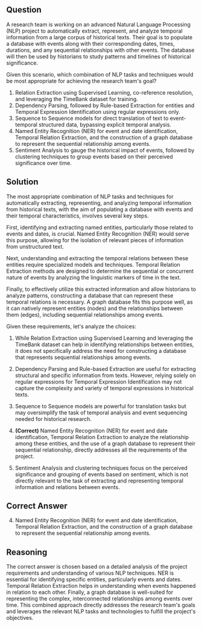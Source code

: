 ## Question
A research team is working on an advanced Natural Language Processing (NLP) project to automatically extract, represent, and analyze temporal information from a large corpus of historical texts. Their goal is to populate a database with events along with their corresponding dates, times, durations, and any sequential relationships with other events. The database will then be used by historians to study patterns and timelines of historical significance.

Given this scenario, which combination of NLP tasks and techniques would be most appropriate for achieving the research team's goal?

1. Relation Extraction using Supervised Learning, co-reference resolution, and leveraging the TimeBank dataset for training.
2. Dependency Parsing, followed by Rule-based Extraction for entities and Temporal Expression Identification using regular expressions only.
3. Sequence to Sequence models for direct translation of text to event-temporal structured data, bypassing explicit temporal analysis.
4. Named Entity Recognition (NER) for event and date identification, Temporal Relation Extraction, and the construction of a graph database to represent the sequential relationship among events.
5. Sentiment Analysis to gauge the historical impact of events, followed by clustering techniques to group events based on their perceived significance over time.

## Solution

The most appropriate combination of NLP tasks and techniques for automatically extracting, representing, and analyzing temporal information from historical texts, with the aim of populating a database with events and their temporal characteristics, involves several key steps.

First, identifying and extracting named entities, particularly those related to events and dates, is crucial. Named Entity Recognition (NER) would serve this purpose, allowing for the isolation of relevant pieces of information from unstructured text.

Next, understanding and extracting the temporal relations between these entities require specialized models and techniques. Temporal Relation Extraction methods are designed to determine the sequential or concurrent nature of events by analyzing the linguistic markers of time in the text.

Finally, to effectively utilize this extracted information and allow historians to analyze patterns, constructing a database that can represent these temporal relations is necessary. A graph database fits this purpose well, as it can natively represent entities (nodes) and the relationships between them (edges), including sequential relationships among events.

Given these requirements, let's analyze the choices:

1. While Relation Extraction using Supervised Learning and leveraging the TimeBank dataset can help in identifying relationships between entities, it does not specifically address the need for constructing a database that represents sequential relationships among events.

2. Dependency Parsing and Rule-based Extraction are useful for extracting structural and specific information from texts. However, relying solely on regular expressions for Temporal Expression Identification may not capture the complexity and variety of temporal expressions in historical texts.

3. Sequence to Sequence models are powerful for translation tasks but may oversimplify the task of temporal analysis and event sequencing needed for historical research.

4. **(Correct)** Named Entity Recognition (NER) for event and date identification, Temporal Relation Extraction to analyze the relationship among these entities, and the use of a graph database to represent their sequential relationship, directly addresses all the requirements of the project.

5. Sentiment Analysis and clustering techniques focus on the perceived significance and grouping of events based on sentiment, which is not directly relevant to the task of extracting and representing temporal information and relations between events.

## Correct Answer

4. Named Entity Recognition (NER) for event and date identification, Temporal Relation Extraction, and the construction of a graph database to represent the sequential relationship among events.

## Reasoning

The correct answer is chosen based on a detailed analysis of the project requirements and understanding of various NLP techniques. NER is essential for identifying specific entities, particularly events and dates. Temporal Relation Extraction helps in understanding when events happened in relation to each other. Finally, a graph database is well-suited for representing the complex, interconnected relationships among events over time. This combined approach directly addresses the research team's goals and leverages the relevant NLP tasks and technologies to fulfill the project's objectives.